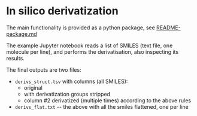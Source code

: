 # In silico derivatization

The main functionality is provided as a python package, see [README-package.md](README-package.md)

The example Jupyter notebook reads a list of SMILES (text file, one molecule per line), and performs the derivatisation, also inspecting its results.

The final outputs are two files:

* `derivs_struct.tsv` with columns (all SMILES):
  * original
  * with derivatization groups stripped
  * column #2 derivatized (multiple times) according to the above rules
* `derivs_flat.txt` -- the above with all the smiles flattened, one per line


